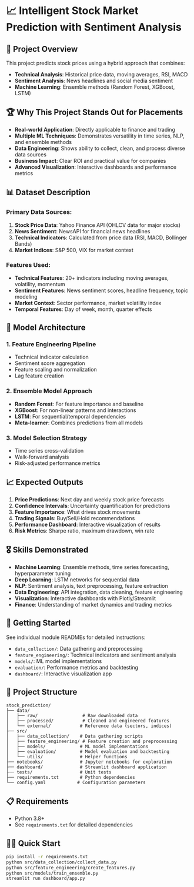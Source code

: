 # 📈 Intelligent Stock Market Prediction with Sentiment Analysis

## 🎯 Project Overview
This project predicts stock prices using a hybrid approach that combines:
- **Technical Analysis**: Historical price data, moving averages, RSI, MACD
- **Sentiment Analysis**: News headlines and social media sentiment
- **Machine Learning**: Ensemble methods (Random Forest, XGBoost, LSTM)

## 🏆 Why This Project Stands Out for Placements
- **Real-world Application**: Directly applicable to finance and trading
- **Multiple ML Techniques**: Demonstrates versatility in time series, NLP, and ensemble methods
- **Data Engineering**: Shows ability to collect, clean, and process diverse data sources
- **Business Impact**: Clear ROI and practical value for companies
- **Advanced Visualization**: Interactive dashboards and performance metrics

## 📊 Dataset Description
### Primary Data Sources:
1. **Stock Price Data**: Yahoo Finance API (OHLCV data for major stocks)
2. **News Sentiment**: NewsAPI for financial news headlines
3. **Technical Indicators**: Calculated from price data (RSI, MACD, Bollinger Bands)
4. **Market Indices**: S&P 500, VIX for market context

### Features Used:
- **Technical Features**: 20+ indicators including moving averages, volatility, momentum
- **Sentiment Features**: News sentiment scores, headline frequency, topic modeling
- **Market Context**: Sector performance, market volatility index
- **Temporal Features**: Day of week, month, quarter effects

## 🤖 Model Architecture
### 1. Feature Engineering Pipeline
- Technical indicator calculation
- Sentiment score aggregation
- Feature scaling and normalization
- Lag feature creation

### 2. Ensemble Model Approach
- **Random Forest**: For feature importance and baseline
- **XGBoost**: For non-linear patterns and interactions
- **LSTM**: For sequential/temporal dependencies
- **Meta-learner**: Combines predictions from all models

### 3. Model Selection Strategy
- Time series cross-validation
- Walk-forward analysis
- Risk-adjusted performance metrics

## 📈 Expected Outputs
1. **Price Predictions**: Next day and weekly stock price forecasts
2. **Confidence Intervals**: Uncertainty quantification for predictions
3. **Feature Importance**: What drives stock movements
4. **Trading Signals**: Buy/Sell/Hold recommendations
5. **Performance Dashboard**: Interactive visualization of results
6. **Risk Metrics**: Sharpe ratio, maximum drawdown, win rate

## 🎖️ Skills Demonstrated
- **Machine Learning**: Ensemble methods, time series forecasting, hyperparameter tuning
- **Deep Learning**: LSTM networks for sequential data
- **NLP**: Sentiment analysis, text preprocessing, feature extraction
- **Data Engineering**: API integration, data cleaning, feature engineering
- **Visualization**: Interactive dashboards with Plotly/Streamlit
- **Finance**: Understanding of market dynamics and trading metrics

## 🚀 Getting Started
See individual module READMEs for detailed instructions:
- `data_collection/`: Data gathering and preprocessing
- `feature_engineering/`: Technical indicators and sentiment analysis
- `models/`: ML model implementations
- `evaluation/`: Performance metrics and backtesting
- `dashboard/`: Interactive visualization app

## 📁 Project Structure
```
stock_prediction/
├── data/
│   ├── raw/                 # Raw downloaded data
│   ├── processed/           # Cleaned and engineered features
│   └── external/           # Reference data (sectors, indices)
├── src/
│   ├── data_collection/    # Data gathering scripts
│   ├── feature_engineering/ # Feature creation and preprocessing
│   ├── models/             # ML model implementations
│   ├── evaluation/         # Model evaluation and backtesting
│   └── utils/              # Helper functions
├── notebooks/              # Jupyter notebooks for exploration
├── dashboard/              # Streamlit dashboard application
├── tests/                  # Unit tests
├── requirements.txt        # Python dependencies
└── config.yaml            # Configuration parameters
```

## 📋 Requirements
- Python 3.8+
- See `requirements.txt` for detailed dependencies

## 🏃‍♂️ Quick Start
```bash
pip install -r requirements.txt
python src/data_collection/collect_data.py
python src/feature_engineering/create_features.py
python src/models/train_ensemble.py
streamlit run dashboard/app.py
```
